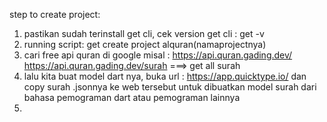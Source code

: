 step to create project:
1. pastikan sudah terinstall get cli, cek version get cli : get -v
2. running script: get create project alquran(namaprojectnya)
3. cari free api quran di google misal : 
   https://api.quran.gading.dev/
   https://api.quran.gading.dev/surah ===> get all surah
4. lalu kita buat model dart nya, buka url : https://app.quicktype.io/ dan copy surah .jsonnya ke web tersebut
   untuk dibuatkan model surah dari bahasa pemograman dart atau pemograman lainnya
5. 